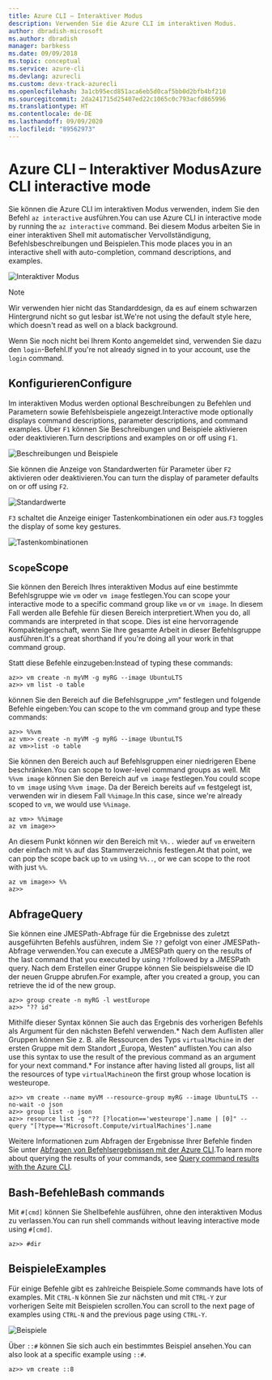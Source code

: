 ```yaml
---
title: Azure CLI – Interaktiver Modus
description: Verwenden Sie die Azure CLI im interaktiven Modus.
author: dbradish-microsoft
ms.author: dbradish
manager: barbkess
ms.date: 09/09/2018
ms.topic: conceptual
ms.service: azure-cli
ms.devlang: azurecli
ms.custom: devx-track-azurecli
ms.openlocfilehash: 3a1cb95ecd851aca6eb5d0caf5bb0d2bfb4bf210
ms.sourcegitcommit: 2da241715d25407ed22c1065c0c793acfd865996
ms.translationtype: HT
ms.contentlocale: de-DE
ms.lasthandoff: 09/09/2020
ms.locfileid: "89562973"
---
```

# <a name="azure-cli-interactive-mode"></a><span data-ttu-id="e5289-103">Azure CLI – Interaktiver Modus</span><span class="sxs-lookup"><span data-stu-id="e5289-103">Azure CLI interactive mode</span></span>

<span data-ttu-id="e5289-104">Sie können die Azure CLI im interaktiven Modus verwenden, indem Sie den Befehl `az interactive` ausführen.</span><span class="sxs-lookup"><span data-stu-id="e5289-104">You can use Azure CLI in interactive mode by running the `az interactive` command.</span></span>
<span data-ttu-id="e5289-105">Bei diesem Modus arbeiten Sie in einer interaktiven Shell mit automatischer Vervollständigung, Befehlsbeschreibungen und Beispielen.</span><span class="sxs-lookup"><span data-stu-id="e5289-105">This mode places you in an interactive shell with auto-completion, command descriptions, and examples.</span></span>

![Interaktiver Modus](./media/interactive-azure-cli/webapp-create.png)

> [!NOTE]
> <span data-ttu-id="e5289-107">Wir verwenden hier nicht das Standarddesign, da es auf einem schwarzen Hintergrund nicht so gut lesbar ist.</span><span class="sxs-lookup"><span data-stu-id="e5289-107">We're not using the default style here, which doesn't read as well on a black background.</span></span>

<span data-ttu-id="e5289-108">Wenn Sie noch nicht bei Ihrem Konto angemeldet sind, verwenden Sie dazu den `login`-Befehl.</span><span class="sxs-lookup"><span data-stu-id="e5289-108">If you're not already signed in to your account, use the `login` command.</span></span>

## <a name="configure"></a><span data-ttu-id="e5289-109">Konfigurieren</span><span class="sxs-lookup"><span data-stu-id="e5289-109">Configure</span></span>

<span data-ttu-id="e5289-110">Im interaktiven Modus werden optional Beschreibungen zu Befehlen und Parametern sowie Befehlsbeispiele angezeigt.</span><span class="sxs-lookup"><span data-stu-id="e5289-110">Interactive mode optionally displays command descriptions, parameter descriptions, and command examples.</span></span>
<span data-ttu-id="e5289-111">Über `F1` können Sie Beschreibungen und Beispiele aktivieren oder deaktivieren.</span><span class="sxs-lookup"><span data-stu-id="e5289-111">Turn descriptions and examples on or off using `F1`.</span></span>

![Beschreibungen und Beispiele](./media/interactive-azure-cli/descriptions-and-examples.png)

<span data-ttu-id="e5289-113">Sie können die Anzeige von Standardwerten für Parameter über `F2` aktivieren oder deaktivieren.</span><span class="sxs-lookup"><span data-stu-id="e5289-113">You can turn the display of parameter defaults on or off using `F2`.</span></span>

![Standardwerte](./media/interactive-azure-cli/defaults.png)

<span data-ttu-id="e5289-115">`F3` schaltet die Anzeige einiger Tastenkombinationen ein oder aus.</span><span class="sxs-lookup"><span data-stu-id="e5289-115">`F3` toggles the display of some key gestures.</span></span>

![Tastenkombinationen](./media/interactive-azure-cli/gestures.png)

## <a name="scope"></a><span data-ttu-id="e5289-117">`Scope`</span><span class="sxs-lookup"><span data-stu-id="e5289-117">Scope</span></span>

<span data-ttu-id="e5289-118">Sie können den Bereich Ihres interaktiven Modus auf eine bestimmte Befehlsgruppe wie `vm` oder `vm image` festlegen.</span><span class="sxs-lookup"><span data-stu-id="e5289-118">You can scope your interactive mode to a specific command group like `vm` or `vm image`.</span></span>
<span data-ttu-id="e5289-119">In diesem Fall werden alle Befehle für diesen Bereich interpretiert.</span><span class="sxs-lookup"><span data-stu-id="e5289-119">When you do, all commands are interpreted in that scope.</span></span>
<span data-ttu-id="e5289-120">Dies ist eine hervorragende Kompakteigenschaft, wenn Sie Ihre gesamte Arbeit in dieser Befehlsgruppe ausführen.</span><span class="sxs-lookup"><span data-stu-id="e5289-120">It's a great shorthand if you're doing all your work in that command group.</span></span>

<span data-ttu-id="e5289-121">Statt diese Befehle einzugeben:</span><span class="sxs-lookup"><span data-stu-id="e5289-121">Instead of typing these commands:</span></span>

```azurecli
az>> vm create -n myVM -g myRG --image UbuntuLTS
az>> vm list -o table
```

<span data-ttu-id="e5289-122">können Sie den Bereich auf die Befehlsgruppe „vm“ festlegen und folgende Befehle eingeben:</span><span class="sxs-lookup"><span data-stu-id="e5289-122">You can scope to the vm command group and type these commands:</span></span>

```azurecli
az>> %%vm
az vm>> create -n myVM -g myRG --image UbuntuLTS
az vm>>list -o table
```

<span data-ttu-id="e5289-123">Sie können den Bereich auch auf Befehlsgruppen einer niedrigeren Ebene beschränken.</span><span class="sxs-lookup"><span data-stu-id="e5289-123">You can scope to lower-level command groups as well.</span></span>
<span data-ttu-id="e5289-124">Mit `%%vm image` können Sie den Bereich auf `vm image` festlegen.</span><span class="sxs-lookup"><span data-stu-id="e5289-124">You could scope to `vm image` using `%%vm image`.</span></span>
<span data-ttu-id="e5289-125">Da der Bereich bereits auf `vm` festgelegt ist, verwenden wir in diesem Fall `%%image`.</span><span class="sxs-lookup"><span data-stu-id="e5289-125">In this case, since we're already scoped to `vm`, we would use `%%image`.</span></span>

```azurecli
az vm>> %%image
az vm image>>
```

<span data-ttu-id="e5289-126">An diesem Punkt können wir den Bereich mit `%%..` wieder auf `vm` erweitern oder einfach mit `%%` auf das Stammverzeichnis festlegen.</span><span class="sxs-lookup"><span data-stu-id="e5289-126">At that point, we can pop the scope back up to `vm` using `%%..`, or we can scope to the root with just `%%`.</span></span>

```azurecli
az vm image>> %%
az>>
```

## <a name="query"></a><span data-ttu-id="e5289-127">Abfrage</span><span class="sxs-lookup"><span data-stu-id="e5289-127">Query</span></span>

<span data-ttu-id="e5289-128">Sie können eine JMESPath-Abfrage für die Ergebnisse des zuletzt ausgeführten Befehls ausführen, indem Sie `??` gefolgt von einer JMESPath-Abfrage verwenden.</span><span class="sxs-lookup"><span data-stu-id="e5289-128">You can execute a JMESPath query on the results of the last command that you executed by using `??`followed by a JMESPath query.</span></span>
<span data-ttu-id="e5289-129">Nach dem Erstellen einer Gruppe können Sie beispielsweise die ID der neuen Gruppe abrufen.</span><span class="sxs-lookup"><span data-stu-id="e5289-129">For example, after you created a group, you can retrieve the id of the new group.</span></span>

```azurecli
az>> group create -n myRG -l westEurope
az>> "?? id"
```

<span data-ttu-id="e5289-130">Mithilfe dieser Syntax können Sie auch das Ergebnis des vorherigen Befehls als Argument für den nächsten Befehl verwenden.\* Nach dem Auflisten aller Gruppen können Sie z. B. alle Ressourcen des Typs `virtualMachine` in der ersten Gruppe mit dem Standort „Europa, Westen“ auflisten.</span><span class="sxs-lookup"><span data-stu-id="e5289-130">You can also use this syntax to use the result of the previous command as an argument for your next command.\* For instance after having listed all groups, list all the resources of type `virtualMachine`on the first group whose location is westeurope.</span></span> 

```azurecli
az>> vm create --name myVM --resource-group myRG --image UbuntuLTS --no-wait -o json
az>> group list -o json
az>> resource list -g "?? [?location=='westeurope'].name | [0]" --query "[?type=='Microsoft.Compute/virtualMachines'].name
```

<span data-ttu-id="e5289-131">Weitere Informationen zum Abfragen der Ergebnisse Ihrer Befehle finden Sie unter [Abfragen von Befehlsergebnissen mit der Azure CLI](query-azure-cli.md).</span><span class="sxs-lookup"><span data-stu-id="e5289-131">To learn more about querying the results of your commands, see [Query command results with the Azure CLI](query-azure-cli.md).</span></span>

## <a name="bash-commands"></a><span data-ttu-id="e5289-132">Bash-Befehle</span><span class="sxs-lookup"><span data-stu-id="e5289-132">Bash commands</span></span>

<span data-ttu-id="e5289-133">Mit `#[cmd]` können Sie Shellbefehle ausführen, ohne den interaktiven Modus zu verlassen.</span><span class="sxs-lookup"><span data-stu-id="e5289-133">You can run shell commands without leaving interactive mode using `#[cmd]`.</span></span>

```azurecli
az>> #dir
```

## <a name="examples"></a><span data-ttu-id="e5289-134">Beispiele</span><span class="sxs-lookup"><span data-stu-id="e5289-134">Examples</span></span>

<span data-ttu-id="e5289-135">Für einige Befehle gibt es zahlreiche Beispiele.</span><span class="sxs-lookup"><span data-stu-id="e5289-135">Some commands have lots of examples.</span></span>
<span data-ttu-id="e5289-136">Mit `CTRL-N` können Sie zur nächsten und mit `CTRL-Y` zur vorherigen Seite mit Beispielen scrollen.</span><span class="sxs-lookup"><span data-stu-id="e5289-136">You can scroll to the next page of examples using `CTRL-N` and the previous page using `CTRL-Y`.</span></span>

![Beispiele](./media/interactive-azure-cli/examples.png)

<span data-ttu-id="e5289-138">Über `::#` können Sie sich auch ein bestimmtes Beispiel ansehen.</span><span class="sxs-lookup"><span data-stu-id="e5289-138">You can also look at a specific example using `::#`.</span></span>

```azurecli
az>> vm create ::8
```
